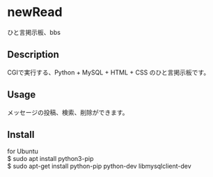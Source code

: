 
# newRead

ひと言掲示板、bbs

## Description

CGIで実行する、Python + MySQL + HTML + CSS のひと言掲示板です。

## Usage

メッセージの投稿、検索、削除ができます。

## Install
  
for Ubuntu  
$ sudo apt install python3-pip  
$ sudo apt-get install python-pip python-dev libmysqlclient-dev
